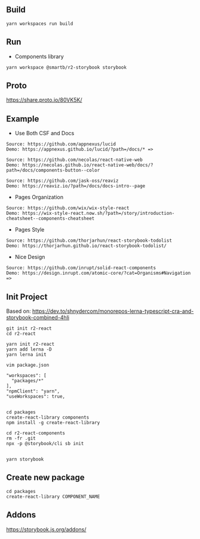 ## Build 

```
yarn workspaces run build
```

## Run

 * Components library
```
yarn workspace @smartb/r2-storybook storybook
```

## Proto

https://share.proto.io/80VK5K/



## Example 

  * Use Both CSF and Docs
```
Source: https://github.com/appnexus/lucid
Demo: https://appnexus.github.io/lucid/?path=/docs/* => 
```

```
Source: https://github.com/necolas/react-native-web
Demo: https://necolas.github.io/react-native-web/docs/?path=/docs/components-button--color
```

```
Source: https://github.com/jask-oss/reaviz 
Demo: https://reaviz.io/?path=/docs/docs-intro--page
```
  
 * Pages Organization
```
Source: https://github.com/wix/wix-style-react
Demo: https://wix-style-react.now.sh/?path=/story/introduction-cheatsheet--components-cheatsheet
```
 
 * Pages Style
 ```
Source: https://github.com/thorjarhun/react-storybook-todolist
Demo: https://thorjarhun.github.io/react-storybook-todolist/
```

 * Nice Design
```
Source: https://github.com/inrupt/solid-react-components  
Demo: https://design.inrupt.com/atomic-core/?cat=Organisms#Navigation => 
```


## Init Project
Based on:
https://dev.to/shnydercom/monorepos-lerna-typescript-cra-and-storybook-combined-4hli
```
git init r2-react
cd r2-react

yarn init r2-react
yarn add lerna -D
yarn lerna init

vim package.json

"workspaces": [
  "packages/*"
],
"npmClient": "yarn",
"useWorkspaces": true,


cd packages
create-react-library components
npm install -g create-react-library

cd r2-react-components
rm -fr .git
npx -p @storybook/cli sb init


yarn storybook
```

## Create new package

```
cd packages
create-react-library COMPONENT_NAME
```

## Addons
https://storybook.js.org/addons/
